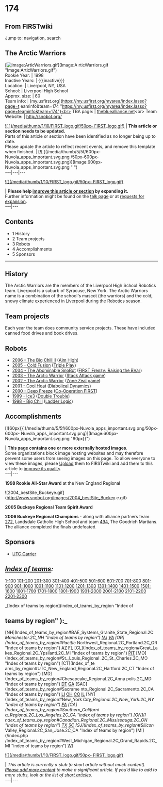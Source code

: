 # 174

## From FIRSTwiki

Jump to: navigation, search

## The Arctic Warriors

[![Image:ArticWarriors.gif](/media/e/ec/ArticWarriors.gif)](Image:A
rticWarriors.gif "Image:ArticWarriors.gif")<br>
Rookie Year: | 1998<br>
Inactive Years: | {{{inactive}}}<br>
Location: | Liverpool, NY, USA<br>
School: | Liverpool High School<br>
Approx. size: | 60<br>
Team info: | [my.usfirst.org](https://my.usfirst.org/myarea/index.lasso?page=t
eaminfo&team=174 "https://my.usfirst.org/myarea/index.lasso?page=teaminfo&team=174")<br>
TBA page: | [thebluealliance.net](http://www.thebluealliance.net/tbatv/team.php?team=174 "http://www.thebluealliance.net/tbatv/team.php?team=174")<br>
Team Website: | <http://snobot.org/>

[![ ](/media/thumb/1/10/FIRST_logo.gif/50px-
FIRST_logo.gif)](Image:FIRST_logo.gif " ") | **This article or section needs to be updated.**<br>
Parts of this article or section have been identified as no longer being up to date.<br>
Please update the article to reflect recent events, and remove this template when finished. | [![ ](/media/thumb/5/5f/600px-Nuvola_apps_important.svg.png
/50px-600px-Nuvola_apps_important.svg.png)](Image:600px-
Nuvola_apps_important.svg.png " ")<br>
---|---|---

[![](/media/thumb/1/10/FIRST_logo.gif/50px-
FIRST_logo.gif)](Image:FIRST_logo.gif)

| **Please help [improve this article or section](http://www.firstwiki.net/index.php?title=174&action=edit "http://www.firstwiki.net/index.php?title=174&action=edit") by expanding it.**<br>
Further information might be found on the [talk page](/index.php?title=Talk:174&action=edit "Talk:174") or at [requests for expansion](FIRSTwiki:Requests_for_expansion "FIRSTwiki:Requests for
expansion").<br>
---|---

## Contents

- 1 History
- 2 Team projects
- 3 Robots
- 4 Accomplishments
- 5 Sponsors

--------------------------------------------------------------------------------

## History

The Arctic Warriors are the members of the Liverpool High School Robotics team. Liverpool is a suburb of Syracuse, New York. The Arctic Warriors name is a combination of the school's mascot (the warriors) and the cold, snowy climate experienced in Liverpool during the Robotics season.

## Team projects

Each year the team does community service projects. These have included canned food drives and book drives.

## Robots

- [2006 - The Big Chill II](Big_Chill_II_%28174%29 "Big Chill II \(174\)") ([Aim High](aim-high))
- [2005 - Cold Fusion](Cold_Fusion_%28174%29 "Cold Fusion \(174\)") ([Triple Play](triple-play))
- [2004 - The Abominable SnoBot](The_Abominable_SnoBot_%28174%29 "The Abominable SnoBot \(174\)") ([FIRST Frenzy: Raising the BVar](FIRST_Frenzy:_Raising_the_Bar "FIRST Frenzy: Raising the Bar"))
- [2003 - The Arctic Warrior](The_2003_Arctic_Warrior_%28174%29 "The 2003 Arctic Warrior \(174\)") ([Stack Attack game](Stack_Attack "Stack Attack"))
- [2002 - The Arctic Warrior](The_2002_Arctic_Warrior_%28174%29 "The 2002 Arctic Warrior \(174\)") ([Zone Zeal game](Zone_Zeal "Zone Zeal"))
- [2001 - Cool Heat](174_2001 "174 2001") ([Diabolical Dynamics](Diabolical_Dynamics "Diabolical Dynamics"))
- [2000 - Deep Freeze](174_2000 "174 2000") ([Co-Operation FIRST](Co-Opertition_FIRST "Co-Opertition FIRST"))
- [1999 - Ice3](174_1999 "174 1999") ([Double Trouble](Double_Trouble "Double Trouble"))
- [1998 - Big Chill](174_1998 "174 1998") ([Ladder Logic](Ladder_Logic "Ladder Logic"))

## Accomplishments

[![60px}}](/media/thumb/5/5f/600px-Nuvola_apps_important.svg.png/50px-600px-
Nuvola_apps_important.svg.png)](Image:600px-
Nuvola_apps_important.svg.png "60px}}")

| **This page contains one or more externally hosted images.**<br>
Some organizations block image hosting websites and may therefore prevent some users from seeing images on this page. To allow everyone to view these images, please [Upload](http://www.wikipedia.org/wiki/Uploading_images "wikipedia:Uploading_images") them to FIRSTwiki and add them to this article to [improve its quality](FIRSTwiki:Style_guide "FIRSTwiki:Style
guide").<br>
---|---

**1998 Rookie All-Star Award** at the New England Regional

![2004_bestSite_Buckeye.gif](http://www.snobot.org/images/2004_bestSite_Buckey
e.gif)

**2005 Buckeye Regional Team Spirit Award**

**2006 Buckeye Regional Champions** - along with alliance partners team [272](272 "272"), Landsdale Catholic High School and team [494](494 "494"), The Goodrich Martians. The alliance completed the finals undefeated.

## Sponsors

- [UTC Carrier](http://www.carrier.com/ "http://www.carrier.com/")

## _[Index of teams](Index_of_teams "Index of teams"):_

[1-100](Index_of_teams#1-100 "Index of teams") [101-200](Index_of_teams#101-200 "Index of teams") [201-300](Index_of_teams#201-300 "Index of teams") [301-400](Index_of_teams#301-400 "Index of teams") [401-500](Index_of_teams#401-500 "Index of teams") [501-600](Index_of_teams#501-600 "Index of teams") [601-700](Index_of_teams#601-700 "Index of teams") [701-800](Index_of_teams#701-800 "Index of teams") [801-900](Index_of_teams#801-900 "Index of teams") [901-1000](Index_of_teams#901-1000 "Index of teams") [1001-1100](Index_of_teams#1001-1100 "Index of teams") [1101-1200](Index_of_teams#1101-1200 "Index of teams") [1201-1300](Index_of_teams#1201-1300 "Index of teams") [1301-1400](Index_of_teams#1301-1400 "Index of teams") [1401-1500](Index_of_teams#1401-1500 "Index of teams") [1501-1600](Index_of_teams#1501-1600 "Index of teams") [1601-1700](Index_of_teams#1601-1700 "Index of teams") [1701-1800](Index_of_teams#1701-1800 "Index of teams") [1801-1900](Index_of_teams#1801-1900 "Index of teams") [1901-2000](Index_of_teams#1901-2000 "Index of teams") [2001-2100](Index_of_teams#2001-2100 "Index of teams") [2101-2200](Index_of_teams#2101-2200 "Index of teams") [2201-2300](Index_of_teams#2201-2300 "Index of teams")

_[Index of teams by region](Index_of_teams_by_region "Index of

## teams by region" ):_

[NH](Index_of_teams_by_region#BAE_Systems_Granite_State_Regional.2C
_Manchester.2C_NH "Index of teams by region") [NJ](Index_of_teams_by_region#New_Jersey_Regional.2C_Trenton.2C_NJ "Index of teams by region") [VA](Index_of_teams_by_region#NASA.2FVCU_Regional.2C_Richmond.2C_VA "Index of teams by region") [OR](Index_of_teams_by_region#Pacific_
Northwest_Regional.2C_Portland.2C_OR "Index of teams by region") [AZ](Index_of_teams_by_region#Arizona_Regional.2C_Phoenix.2C_AZ "Index of teams by region") [FL](Index_of_teams_by_region#Florida_Regional.2C_Orlando.2C_FL "Index of teams by region") [GL](Index_of_teams_by_region#Great_La
kes_Regional.2C_Ypsilanti.2C_MI "Index of teams by region") [PIT](Index_of_teams_by_region#Pittsburgh_Regional.2C_Pittsburgh.2C_PA "Index of
teams by region") [MO](Index_of_teams_by_region#St._Louis_Regional
.2C_St._Charles.2C_MO "Index of teams by region") [CT](Index_of_te
ams_by_region#UTC_New_England_Regional.2C_Hartford.2C_CT "Index of teams by
region") [MD](Index_of_teams_by_region#Chesapeake_Regional.2C_Anna
polis.2C_MD "Index of teams by region") [DT](Index_of_teams_by_region#Detroit_Regional.2C_Detroit.2C_MI "Index of teams by region") [GA](Index_of_teams_by_region#Peachtree_Regional.2C_Duluth.2C_GA "Index of teams by region") [SAC](Index_of_teams_by_region#Sacrame
nto_Regional.2C_Sacramento.2C_CA "Index of teams by region") [LI](Index_of_teams_by_region#SBPLI_Long_Island_Regional.2C_Brentwood.2C_NY "Index
of teams by region") [OH](Index_of_teams_by_region#Buckeye_Regional.2C_Cleveland.2C_OH "Index of teams by region") [CO](Index_of_teams_by_region#Colorado_Regional.2C_Denver.2C_CO "Index of teams by region") [IL](Index_of_teams_by_region#Midwest_Regional.2C_Evanston.2C_IL "Index of teams by region") [NY](Index_of_teams_by_region#New_York
_City_Regional.2C_New_York.2C_NY "Index of teams by region") [PA](Index_of_teams_by_region#Philadelphia_Regional.2C_Philadelphia.2C_PA "Index of
teams by region") [CA](Index_of_teams_by_region#Southern_Californi
a_Regional.2C_Los_Angeles.2C_CA "Index of teams by region") [ON](I
ndex_of_teams_by_region#Canadian_Regional.2C_Mississauga.2C_ON "Index of teams
by region") [TX](Index_of_teams_by_region#Lone_Star_Regional.2C_Houston.2C_TX "Index of teams by region") [SC](Index_of_teams_by_region#Palmetto_Regional.2C_Columbia.2C_SC "Index of teams by region") [SJ](Index_of_teams_by_region#Silicon_
Valley_Regional.2C_San_Jose.2C_CA "Index of teams by region") [MI](/index.php
/Index_of_teams_by_region#West_Michigan_Regional.2C_Grand_Rapids.2C_MI "Index
of teams by region") [WI](Index_of_teams_by_region#Wisconsin_Regional.2C_Milwaukee.2C_WI "Index of teams by region")

[![](/media/thumb/1/10/FIRST_logo.gif/50px-
FIRST_logo.gif)](Image:FIRST_logo.gif)

| _This article is currently a stub (a short article without much content). [Please add more content](http://www.firstwiki.net/index.php?title=174&action=edit "http://www.firstwiki.net/index.php?title=174&action=edit") to make a significant article. If you'd like to add to more stubs, look at the list of [short articles](Special:Shortpages "Special:Shortpages")._<br>
---|---
